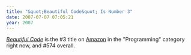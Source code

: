 ```yaml
---
title: "&quot;Beautiful Code&quot; Is Number 3"
date: 2007-07-07 07:05:21
year: 2007
---
```

<a href="http://www.amazon.com/Beautiful-Code-Leading-Programmers-Explain/dp/0596510047"><em>Beautiful Code</em></a> is the #3 title on <a href="http://www.amazon.com">Amazon</a> in the "Programming" category right now, and #574 overall.
